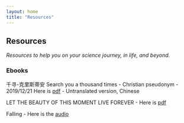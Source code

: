 ```yaml
---
layout: home
title: "Resources"
---
```


## Resources

*Resources to help you on your science journey, in life, and beyond.*

### Ebooks

千寻-克里斯蒂安 Search you a thousand times - Christian pseudonym - 2019/12/21
Here is [pdf](/assets/my-compose/千寻-Christian.pdf) - Untranslated version, Chinese

LET THE BEAUTY OF THIS MOMENT LIVE
FOREVER - Here is [pdf](/assets/my-compose/aurora-photo-book.pdf)

Falling - Here is the [audio](/assets/my-compose/falling-song.mp3)

